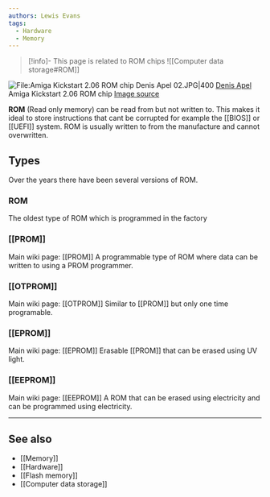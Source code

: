 ```yaml
---
authors: Lewis Evans
tags:
  - Hardware
  - Memory
---
```

> [!info]- This page is related to ROM chips
> ![[Computer data storage#ROM]]

![File:Amiga Kickstart 2.06 ROM chip Denis Apel 02.JPG|400](https://upload.wikimedia.org/wikipedia/commons/4/45/Amiga_Kickstart_2.06_ROM_chip_Denis_Apel_02.JPG?20140222201844)
[Denis Apel](https://commons.wikimedia.org/wiki/User:Denis_Apel "User:Denis Apel") Amiga Kickstart 2.06 ROM chip [Image source](https://commons.wikimedia.org/wiki/File:Amiga_Kickstart_2.06_ROM_chip_Denis_Apel_02.JPG)

**ROM** (Read only memory) can be read from but not written to. This makes it ideal to store instructions that cant be corrupted for example the [[BIOS]] or [[UEFI]] system. ROM is usually written to from the manufacture and cannot overwritten. 

## Types
Over the years there have been several versions of ROM.
### ROM
The oldest type of ROM which is programmed in the factory
### [[PROM]]
Main wiki page: [[PROM]]
A programmable type of ROM where data can be written to using a PROM programmer.

### [[OTPROM]]
Main wiki page: [[OTPROM]]
Similar to [[PROM]] but only one time programable.

### [[EPROM]]
Main wiki page: [[EPROM]]
Erasable [[PROM]] that can be erased using UV light.

### [[EEPROM]]
Main wiki page: [[EEPROM]]
A ROM that can be erased using electricity and can be programmed using electricity.

___
## See also
- [[Memory]]
- [[Hardware]]
- [[Flash memory]]
- [[Computer data storage]]
